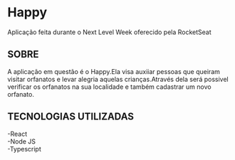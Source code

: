 # Happy

Aplicação feita durante o Next Level Week oferecido pela RocketSeat </br>

## SOBRE</br>

A aplicação em questão é o Happy.Ela visa auxiiar pessoas que queiram visitar orfanatos e levar alegria aquelas crianças.Através dela será possivel verificar os orfanatos na sua 
localidade e também cadastrar um novo orfanato. 

## TECNOLOGIAS UTILIZADAS</br>
-React </br>
-Node JS </br>
-Typescript
